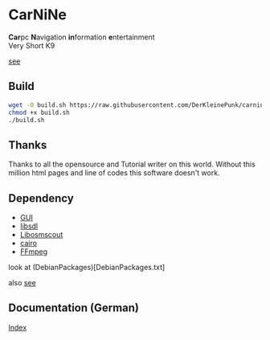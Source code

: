 # CarNiNe

**Car**pc **N**avigation **in**formation **e**ntertainment  
Very Short K9

[see](https://www.carnine.de)

## Build

```bash
wget -O build.sh https://raw.githubusercontent.com/DerKleinePunk/carnine/master/build.sh
chmod +x build.sh
./build.sh
```

## Thanks

Thanks to all the opensource and Tutorial writer on this world.
Without this million html pages and line of codes this software doesn't work.

## Dependency

+ [GUI](https://github.com/DerKleinePunk/SDL2GuiHelper)
+ [libsdl](https://www.libsdl.org/)
+ [Libosmscout](http://libosmscout.sourceforge.net/)
+ [cairo](https://cairographics.org/)
+ [FFmpeg](http://ffmpeg.org/)

look at (DebianPackages)[DebianPackages.txt]

also [see](https://www.carnine.de/depends.html)

## Documentation (German)

[Index](documents/index.md)
